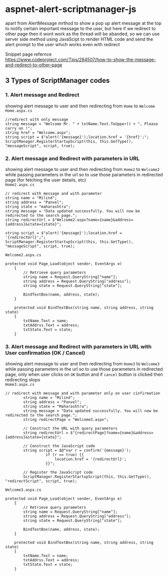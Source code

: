# aspnet-alert-scriptmanager-js
apart from AlertMessage mrthod to show a pop up alert message at the top to notify certain important message to the user, but here if we redirect to other page then it wont work as the thread will be abanded, so we can use server side method using JavaScipt to render HTML code and send the alert prompt to the user which works even with redirect

Snippet page refernce  
https://www.codeproject.com/Tips/284507/how-to-show-the-message-and-redirect-to-other-page

## 3 Types of ScriptManager codes

### 1. Alert message and Redirect
showing alert message to user and then redirecting from `Home` to `Welcome`  
`Home.aspx.cs`
```
//redirect with only message
string message = "Welcome Mr. " + txtName.Text.ToUpper() + ", Please carry on !";
string href = "Welcome.aspx";
string script = $"alert('{message}');location.href = '{href}';";
ScriptManager.RegisterStartupScript(this, this.GetType(), "messageScript", script, true);
```

### 2. Alert message and Redirect with parameters in URL
showing alert message to user and then redirecting from `Home2` to `Welcome2` while passing parameters in the url so to use those parameters in redirected page (for fetching the user details, etc)  
`Home2.aspx.cs`
```
// redirect with message and with parameter
string name = "Milind";
string address = "Panvel";
string state = "maharashtra";
string message = "Data updated successfully. You will now be redirected to the search page.";
string redirectUrl = $"Welcome2.aspx?name={name}&address={address}&state={state}";

string script = $"alert('{message}');location.href = '{redirectUrl}';";
ScriptManager.RegisterStartupScript(this, this.GetType(), "messageScript", script, true);
```  
`Welcome2.aspx.cs`  
```
protected void Page_Load(object sender, EventArgs e)
    {
        // Retrieve query parameters
        string name = Request.QueryString["name"];
        string address = Request.QueryString["address"];
        string state = Request.QueryString["state"];

        BindTextBox(name, address, state);
    }

    protected void BindTextBox(string name, string address, string state)
    {
        txtName.Text = name;
        txtAddrss.Text = address;
        txtState.Text = state;
    }
```

### 3. Alert message and Redirect with parameters in URL with User confirmation (OK / Cancel)
showing alert message to user and then redirecting from `Home3` to `Welcome3` while passing parameters in the url so to use those parameters in redirected page, only when user clicks on `OK` button and if `cancel` button is clicked then redirecting stops  
`Home3.aspx.cs`  
```
// redirect with message and with parameter only on user cinfirmation
        string name = "Milind";
        string address = "Panvel";
        string state = "Maharashtra";
        string message = "Data updated successfully. You will now be redirected to the search page.";
        string redirectPage = "Welcome3.aspx";

        // Construct the URL with query parameters
        string redirectUrl = $"{redirectPage}?name={name}&address={address}&state={state}";

        // Construct the JavaScript code
        string script = $@"var r = confirm('{message}');
                  if (r == true) {{
                      location.href = '{redirectUrl}';
                  }}";

        // Register the JavaScript code
        ScriptManager.RegisterStartupScript(this, this.GetType(), "redirectScript", script, true);
```  
`Welcome3.aspx.cs`  
```
protected void Page_Load(object sender, EventArgs e)
    {
        // Retrieve query parameters
        string name = Request.QueryString["name"];
        string address = Request.QueryString["address"];
        string state = Request.QueryString["state"];

        BindTextBox(name, address, state);
    }

    protected void BindTextBox(string name, string address, string state)
    {
        txtName.Text = name;
        txtAddrss.Text = address;
        txtState.Text = state;
    }
```
